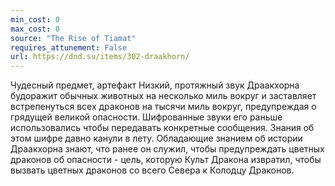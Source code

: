 ```yaml
---
min_cost: 0
max_cost: 0
source: "The Rise of Tiamat"
requires_attunement: False
url: https://dnd.su/items/302-draakhorn/
---
```


Чудесный предмет, артефакт
Низкий, протяжный звук Драакхорна будоражит обычных животных на несколько миль вокруг и заставляет встрепенуться всех драконов на тысячи миль вокруг, предупреждая о грядущей великой опасности. Шифрованные звуки его раньше использовались чтобы передавать конкретные сообщения. Знания об этом шифре давно канули в лету.
Обладающие знанием об истории Драакхорна знают, что ранее он служил, чтобы предупреждать цветных драконов об опасности - цель, которую Культ Дракона извратил, чтобы вызвать цветных драконов со всего Севера к Колодцу Драконов.